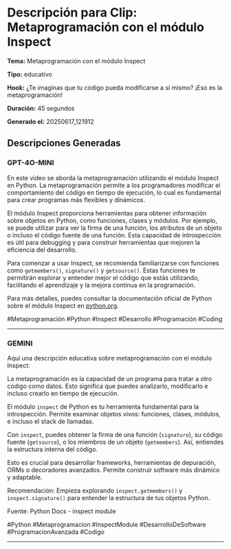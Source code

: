 # Descripción para Clip: Metaprogramación con el módulo Inspect

**Tema:** Metaprogramación con el módulo Inspect

**Tipo:** educativo

**Hook:** ¿Te imaginas que tu código pueda modificarse a sí mismo? ¡Eso es la metaprogramación!

**Duración:** 45 segundos

**Generado el:** 20250617_121912

## Descripciones Generadas

### GPT-4O-MINI

En este video se aborda la metaprogramación utilizando el módulo Inspect en Python. La metaprogramación permite a los programadores modificar el comportamiento del código en tiempo de ejecución, lo cual es fundamental para crear programas más flexibles y dinámicos.

El módulo Inspect proporciona herramientas para obtener información sobre objetos en Python, como funciones, clases y módulos. Por ejemplo, se puede utilizar para ver la firma de una función, los atributos de un objeto o incluso el código fuente de una función. Esta capacidad de introspección es útil para debugging y para construir herramientas que mejoren la eficiencia del desarrollo.

Para comenzar a usar Inspect, se recomienda familiarizarse con funciones como `getmembers()`, `signature()` y `getsource()`. Estas funciones te permitirán explorar y entender mejor el código que estás utilizando, facilitando el aprendizaje y la mejora continua en la programación.

Para más detalles, puedes consultar la documentación oficial de Python sobre el módulo Inspect en [python.org](https://docs.python.org/3/library/inspect.html).

#Metaprogramación #Python #Inspect #Desarrollo #Programación #Coding

---

### GEMINI

Aquí una descripción educativa sobre metaprogramación con el módulo Inspect:

La metaprogramación es la capacidad de un programa para tratar a otro código como datos. Esto significa que puedes analizarlo, modificarlo e incluso crearlo en tiempo de ejecución.

El módulo `inspect` de Python es tu herramienta fundamental para la introspección. Permite examinar objetos vivos: funciones, clases, módulos, e incluso el stack de llamadas.

Con `inspect`, puedes obtener la firma de una función (`signature`), su código fuente (`getsource`), o los miembros de un objeto (`getmembers`). Así, entiendes la estructura interna del código.

Esto es crucial para desarrollar frameworks, herramientas de depuración, ORMs o decoradores avanzados. Permite construir software más dinámico y adaptable.

Recomendación: Empieza explorando `inspect.getmembers()` y `inspect.signature()` para entender la estructura de tus objetos Python.

Fuente: Python Docs - inspect module

#Python
#Metaprogramacion
#InspectModule
#DesarrolloDeSoftware
#ProgramacionAvanzada
#Codigo

---

